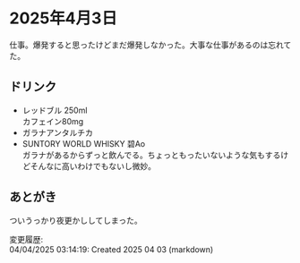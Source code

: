 # 2025年4月3日

仕事。爆発すると思ったけどまだ爆発しなかった。大事な仕事があるのは忘れてた。

## ドリンク

- レッドブル 250ml  
カフェイン80mg
- ガラナアンタルチカ
- SUNTORY WORLD WHISKY 碧Ao  
ガラナがあるからずっと飲んでる。ちょっともったいないような気もするけどそんなに高いわけでもないし微妙。

## あとがき

ついうっかり夜更かししてしまった。

変更履歴:  
04/04/2025 03:14:19: Created 2025 04 03 (markdown)  
